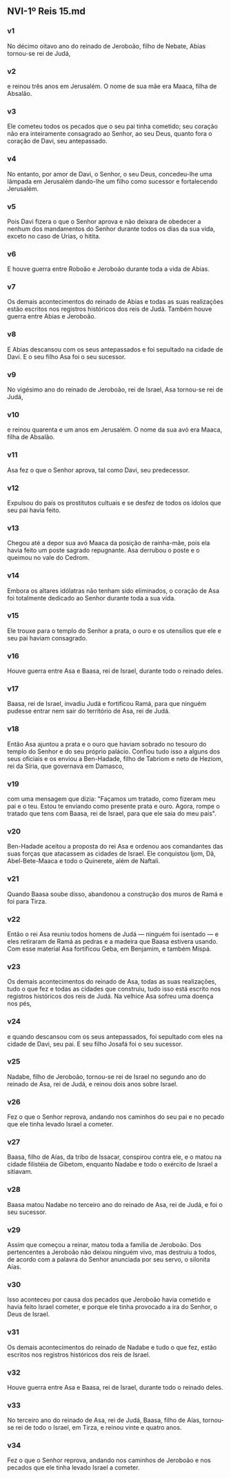 ## NVI-1º Reis 15.md
### v1
 No décimo oitavo ano do reinado de Jeroboão, filho de Nebate, Abias tornou-se rei de Judá,
### v2
 e reinou três anos em Jerusalém. O nome de sua mãe era Maaca, filha de Absalão.
### v3
 Ele cometeu todos os pecados que o seu pai tinha cometido; seu coração não era inteiramente consagrado ao Senhor, ao seu Deus, quanto fora o coração de Davi, seu antepassado.
### v4
 No entanto, por amor de Davi, o Senhor, o seu Deus, concedeu-lhe uma lâmpada em Jerusalém dando-lhe um filho como sucessor e fortalecendo Jerusalém.
### v5
 Pois Davi fizera o que o Senhor aprova e não deixara de obedecer a nenhum dos mandamentos do Senhor durante todos os dias da sua vida, exceto no caso de Urias, o hitita.
### v6
 E houve guerra entre Roboão e Jeroboão durante toda a vida de Abias.
### v7
 Os demais acontecimentos do reinado de Abias e todas as suas realizações estão escritos nos registros históricos dos reis de Judá. Também houve guerra entre Abias e Jeroboão.
### v8
 E Abias descansou com os seus antepassados e foi sepultado na cidade de Davi. E o seu filho Asa foi o seu sucessor.
### v9
 No vigésimo ano do reinado de Jeroboão, rei de Israel, Asa tornou-se rei de Judá,
### v10
 e reinou quarenta e um anos em Jerusalém. O nome da sua avó era Maaca, filha de Absalão.
### v11
 Asa fez o que o Senhor aprova, tal como Davi, seu predecessor.
### v12
 Expulsou do país os prostitutos cultuais e se desfez de todos os ídolos que seu pai havia feito.
### v13
 Chegou até a depor sua avó Maaca da posição de rainha-mãe, pois ela havia feito um poste sagrado repugnante. Asa derrubou o poste e o queimou no vale do Cedrom.
### v14
 Embora os altares idólatras não tenham sido eliminados, o coração de Asa foi totalmente dedicado ao Senhor durante toda a sua vida.
### v15
 Ele trouxe para o templo do Senhor a prata, o ouro e os utensílios que ele e seu pai haviam consagrado.
### v16
 Houve guerra entre Asa e Baasa, rei de Israel, durante todo o reinado deles.
### v17
 Baasa, rei de Israel, invadiu Judá e fortificou Ramá, para que ninguém pudesse entrar nem sair do território de Asa, rei de Judá.
### v18
 Então Asa ajuntou a prata e o ouro que haviam sobrado no tesouro do templo do Senhor e do seu próprio palácio. Confiou tudo isso a alguns dos seus oficiais e os enviou a Ben-Hadade, filho de Tabriom e neto de Heziom, rei da Síria, que governava em Damasco,
### v19
 com uma mensagem que dizia: "Façamos um tratado, como fizeram meu pai e o teu. Estou te enviando como presente prata e ouro. Agora, rompe o tratado que tens com Baasa, rei de Israel, para que ele saia do meu país".
### v20
 Ben-Hadade aceitou a proposta do rei Asa e ordenou aos comandantes das suas forças que atacassem as cidades de Israel. Ele conquistou Ijom, Dã, Abel-Bete-Maaca e todo o Quinerete, além de Naftali.
### v21
 Quando Baasa soube disso, abandonou a construção dos muros de Ramá e foi para Tirza.
### v22
 Então o rei Asa reuniu todos homens de Judá — ninguém foi isentado — e eles retiraram de Ramá as pedras e a madeira que Baasa estivera usando. Com esse material Asa fortificou Geba, em Benjamim, e também Mispá.
### v23
 Os demais acontecimentos do reinado de Asa, todas as suas realizações, tudo o que fez e todas as cidades que construiu, tudo isso está escrito nos registros históricos dos reis de Judá. Na velhice Asa sofreu uma doença nos pés,
### v24
 e quando descansou com os seus antepassados, foi sepultado com eles na cidade de Davi, seu pai. E seu filho Josafá foi o seu sucessor.
### v25
 Nadabe, filho de Jeroboão, tornou-se rei de Israel no segundo ano do reinado de Asa, rei de Judá, e reinou dois anos sobre Israel.
### v26
 Fez o que o Senhor reprova, andando nos caminhos do seu pai e no pecado que ele tinha levado Israel a cometer.
### v27
 Baasa, filho de Aías, da tribo de Issacar, conspirou contra ele, e o matou na cidade filistéia de Gibetom, enquanto Nadabe e todo o exército de Israel a sitiavam.
### v28
 Baasa matou Nadabe no terceiro ano do reinado de Asa, rei de Judá, e foi o seu sucessor.
### v29
 Assim que começou a reinar, matou toda a família de Jeroboão. Dos pertencentes a Jeroboão não deixou ninguém vivo, mas destruiu a todos, de acordo com a palavra do Senhor anunciada por seu servo, o silonita Aías.
### v30
 Isso aconteceu por causa dos pecados que Jeroboão havia cometido e havia feito Israel cometer, e porque ele tinha provocado a ira do Senhor, o Deus de Israel.
### v31
 Os demais acontecimentos do reinado de Nadabe e tudo o que fez, estão escritos nos registros históricos dos reis de Israel.
### v32
 Houve guerra entre Asa e Baasa, rei de Israel, durante todo o reinado deles.
### v33
 No terceiro ano do reinado de Asa, rei de Judá, Baasa, filho de Aías, tornou-se rei de todo o Israel, em Tirza, e reinou vinte e quatro anos.
### v34
 Fez o que o Senhor reprova, andando nos caminhos de Jeroboão e nos pecados que ele tinha levado Israel a cometer.
